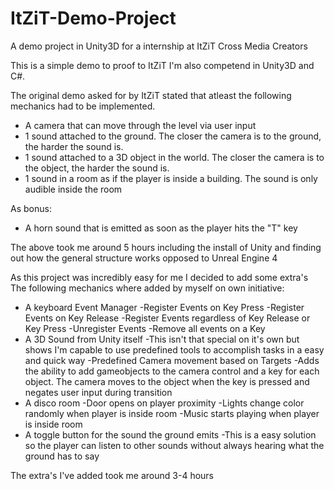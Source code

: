 # ItZiT-Demo-Project
A demo project in Unity3D for a internship at ItZiT Cross Media Creators

This is a simple demo to proof to ItZiT I'm also competend in Unity3D and C#.

The original demo asked for by ItZiT stated that atleast the following mechanics had to be implemented.
  - A camera that can move through the level via user input
  - 1 sound attached to the ground. The closer the camera is to the ground, the harder the sound is.
  - 1 sound attached to a 3D object in the world. The closer the camera is to the object, the harder the sound is.
  - 1 sound in a room as if the player is inside a building. The sound is only audible inside the room
  
As bonus:
  - A horn sound that is emitted as soon as the player hits the "T" key
  
The above took me around 5 hours including the install of Unity and finding out how the general structure works opposed to Unreal Engine 4


As this project was incredibly easy for me I decided to add some extra's
The following mechanics where added by myself on own initiative:

  - A keyboard Event Manager
    -Register Events on Key Press
    -Register Events on Key Release
    -Register Events regardless of Key Release or Key Press
    -Unregister Events
     -Remove all events on a Key
  - A 3D Sound from Unity itself
    -This isn't that special on it's own but shows I'm capable to use predefined tools to accomplish tasks in a easy and quick way
  -Predefined Camera movement based on Targets
     -Adds the ability to add gameobjects to the camera control and a key for each object. The camera moves to the object when the key is pressed and negates user input during transition
  - A disco room
    -Door opens on player proximity
    -Lights change color randomly when player is inside room
    -Music starts playing when player is inside room
  - A toggle button for the sound the ground emits
    -This is a easy solution so the player can listen to other sounds without always hearing what the ground has to say

The extra's I've added took me around 3-4 hours
